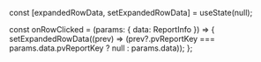 const [expandedRowData, setExpandedRowData] = useState(null);

const onRowClicked = (params: { data: ReportInfo }) => {
  setExpandedRowData((prev) => (prev?.pvReportKey === params.data.pvReportKey ? null : params.data));
};
